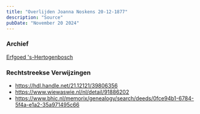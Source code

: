 ```yaml
---
title: "Overlijden Joanna Noskens 20-12-1877"
description: "Source"
pubDate: "November 20 2024"
---
```


### Archief
[Erfgoed 's-Hertogenbosch](https://www.erfgoedshertogenbosch.nl/)

### Rechtstreekse Verwijzingen
- https://hdl.handle.net/21.12121/39806356
- https://www.wiewaswie.nl/nl/detail/91886202
- https://www.bhic.nl/memorix/genealogy/search/deeds/0fce94b1-6784-5f4a-e1a2-35a971495c66